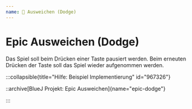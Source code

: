 ```yaml
---
name: 🥇 Ausweichen (Dodge)
---
```


# Epic Ausweichen (Dodge)

Das Spiel soll beim Drücken einer Taste pausiert werden. Beim erneuten Drücken der Taste soll das Spiel wieder aufgenommen werden.

:::collapsible{title="Hilfe: Beispiel Implementierung" id="967326"}

::archive[BlueJ Projekt: Epic Ausweichen]{name="epic-dodge"}

:::

